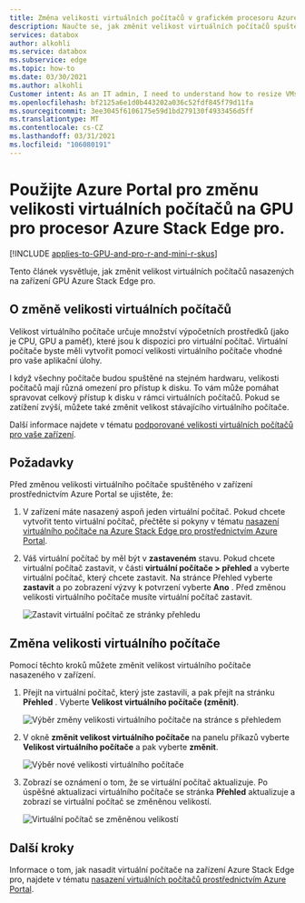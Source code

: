 ```yaml
---
title: Změna velikosti virtuálních počítačů v grafickém procesoru Azure Stack Edge pro R, pro R, Mini R prostřednictvím Azure Portal
description: Naučte se, jak změnit velikost virtuálních počítačů spuštěných v grafickém procesoru Azure Stack Edge pro, Azure Stack Edge pro R, Azure Stack hraniční Mini R prostřednictvím Azure Portal.
services: databox
author: alkohli
ms.service: databox
ms.subservice: edge
ms.topic: how-to
ms.date: 03/30/2021
ms.author: alkohli
Customer intent: As an IT admin, I need to understand how to resize VMs running on an Azure Stack Edge Pro device so that I can use it to run applications using Edge compute before sending it to Azure.
ms.openlocfilehash: bf2125a6e1d0b443202a036c52fdf845f79d11fa
ms.sourcegitcommit: 3ee3045f6106175e59d1bd279130f4933456d5ff
ms.translationtype: MT
ms.contentlocale: cs-CZ
ms.lasthandoff: 03/31/2021
ms.locfileid: "106080191"
---
```

# <a name="use-the-azure-portal-to-resize-the-vms-on-your-azure-stack-edge-pro-gpu"></a>Použijte Azure Portal pro změnu velikosti virtuálních počítačů na GPU pro procesor Azure Stack Edge pro.

[!INCLUDE [applies-to-GPU-and-pro-r-and-mini-r-skus](../../includes/azure-stack-edge-applies-to-gpu-pro-r-mini-r-sku.md)]

Tento článek vysvětluje, jak změnit velikost virtuálních počítačů nasazených na zařízení GPU Azure Stack Edge pro.

       
## <a name="about-vm-sizing"></a>O změně velikosti virtuálních počítačů

Velikost virtuálního počítače určuje množství výpočetních prostředků (jako je CPU, GPU a paměť), které jsou k dispozici pro virtuální počítač. Virtuální počítače byste měli vytvořit pomocí velikosti virtuálního počítače vhodné pro vaše aplikační úlohy. 

I když všechny počítače budou spuštěné na stejném hardwaru, velikosti počítačů mají různá omezení pro přístup k disku. To vám může pomáhat spravovat celkový přístup k disku v rámci virtuálních počítačů. Pokud se zatížení zvýší, můžete také změnit velikost stávajícího virtuálního počítače.

Další informace najdete v tématu [podporované velikosti virtuálních počítačů pro vaše zařízení](azure-stack-edge-gpu-virtual-machine-sizes.md).


## <a name="prerequisites"></a>Požadavky

Před změnou velikosti virtuálního počítače spuštěného v zařízení prostřednictvím Azure Portal se ujistěte, že:

1. V zařízení máte nasazený aspoň jeden virtuální počítač. Pokud chcete vytvořit tento virtuální počítač, přečtěte si pokyny v tématu [nasazení virtuálního počítače na Azure Stack Edge pro prostřednictvím Azure Portal](azure-stack-edge-gpu-deploy-virtual-machine-portal.md).

1. Váš virtuální počítač by měl být v **zastaveném** stavu. Pokud chcete virtuální počítač zastavit, v části **virtuální počítače > přehled** a vyberte virtuální počítač, který chcete zastavit. Na stránce Přehled vyberte **zastavit** a po zobrazení výzvy k potvrzení vyberte **Ano** . Před změnou velikosti virtuálního počítače musíte virtuální počítač zastavit.

    ![Zastavit virtuální počítač ze stránky přehledu](./media/azure-stack-edge-gpu-manage-virtual-machine-network-interfaces-portal/stop-vm-2.png)


## <a name="resize-a-vm"></a>Změna velikosti virtuálního počítače

Pomocí těchto kroků můžete změnit velikost virtuálního počítače nasazeného v zařízení. 

1. Přejít na virtuální počítač, který jste zastavili, a pak přejít na stránku **Přehled** . Vyberte **Velikost virtuálního počítače (změnit)**.
    
    ![Výběr změny velikosti virtuálního počítače na stránce s přehledem](./media/azure-stack-edge-gpu-manage-virtual-machine-resize-portal/change-vm-size-1.png)

2. V okně **změnit velikost virtuálního počítače** na panelu příkazů vyberte **Velikost virtuálního počítače** a pak vyberte **změnit**.

    ![Výběr nové velikosti virtuálního počítače](./media/azure-stack-edge-gpu-manage-virtual-machine-resize-portal/change-vm-size-2.png)

3. Zobrazí se oznámení o tom, že se virtuální počítač aktualizuje. Po úspěšné aktualizaci virtuálního počítače se stránka **Přehled** aktualizuje a zobrazí se virtuální počítač se změněnou velikostí.

    ![Virtuální počítač se změněnou velikostí ](./media/azure-stack-edge-gpu-manage-virtual-machine-resize-portal/change-vm-size-3.png)


## <a name="next-steps"></a>Další kroky

Informace o tom, jak nasadit virtuální počítače na zařízení Azure Stack Edge pro, najdete v tématu [nasazení virtuálních počítačů prostřednictvím Azure Portal](azure-stack-edge-gpu-deploy-virtual-machine-portal.md).

